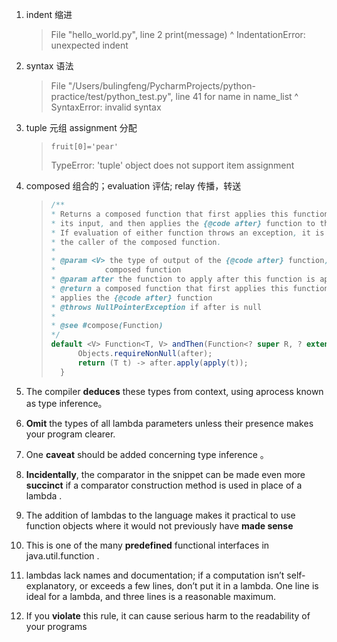 1. indent 缩进

   >   File "hello_world.py", line 2    print(message)    ^ IndentationError: unexpected indent

2. syntax 语法

   >   File "/Users/bulingfeng/PycharmProjects/python-practice/test/python_test.py", line 41
   >     for name in name_list
   >                          ^
   > SyntaxError: invalid syntax

3. tuple 元组 assignment 分配

   >     fruit[0]='pear'
   > TypeError: 'tuple' object does not support item assignment

4. composed 组合的；evaluation 评估; relay 传播，转送

   >```java
   >/**
   >* Returns a composed function that first applies this function to
   >* its input, and then applies the {@code after} function to the result.
   >* If evaluation of either function throws an exception, it is relayed to
   >* the caller of the composed function.
   >*
   >* @param <V> the type of output of the {@code after} function, and of the
   >*           composed function
   >* @param after the function to apply after this function is applied
   >* @return a composed function that first applies this function and then
   >* applies the {@code after} function
   >* @throws NullPointerException if after is null
   >*
   >* @see #compose(Function)
   >*/
   > default <V> Function<T, V> andThen(Function<? super R, ? extends V> after) {
   >       Objects.requireNonNull(after);
   >       return (T t) -> after.apply(apply(t));
   >   }
   >```

5. The compiler **deduces** these types from context, using aprocess known as type inference。

6. **Omit** the types of all lambda parameters unless their presence makes your program clearer.  

7. One **caveat**  should be added concerning type inference  。

8. **Incidentally**, the comparator in the snippet can be made even more **succinct**  if a comparator construction method is used in place of a lambda .

9. The addition of lambdas to the language makes it practical to use function
   objects where it would not previously have **made sense**  

10. This is one of the many **predefined**  functional interfaces in  java.util.function  .

11. lambdas lack names and documentation; if a computation isn’t self-explanatory, or exceeds a few lines, don’t put it in a lambda. One line is ideal for a lambda, and three lines is a reasonable maximum.  

12. If you **violate** this rule, it can cause serious harm to the readability of your programs  